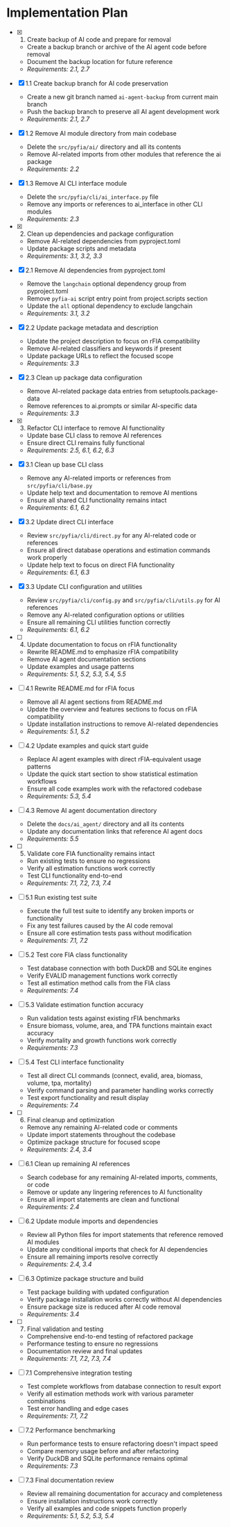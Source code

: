 # Implementation Plan

- [x] 1. Create backup of AI code and prepare for removal
  - Create a backup branch or archive of the AI agent code before removal
  - Document the backup location for future reference
  - _Requirements: 2.1, 2.7_

- [x] 1.1 Create backup branch for AI code preservation
  - Create a new git branch named `ai-agent-backup` from current main branch
  - Push the backup branch to preserve all AI agent development work
  - _Requirements: 2.1, 2.7_

- [x] 1.2 Remove AI module directory from main codebase
  - Delete the `src/pyfia/ai/` directory and all its contents
  - Remove AI-related imports from other modules that reference the ai package
  - _Requirements: 2.2_

- [x] 1.3 Remove AI CLI interface module
  - Delete the `src/pyfia/cli/ai_interface.py` file
  - Remove any imports or references to ai_interface in other CLI modules
  - _Requirements: 2.3_

- [x] 2. Clean up dependencies and package configuration
  - Remove AI-related dependencies from pyproject.toml
  - Update package scripts and metadata
  - _Requirements: 3.1, 3.2, 3.3_

- [x] 2.1 Remove AI dependencies from pyproject.toml
  - Remove the `langchain` optional dependency group from pyproject.toml
  - Remove `pyfia-ai` script entry point from project.scripts section
  - Update the `all` optional dependency to exclude langchain
  - _Requirements: 3.1, 3.2_

- [x] 2.2 Update package metadata and description
  - Update the project description to focus on rFIA compatibility
  - Remove AI-related classifiers and keywords if present
  - Update package URLs to reflect the focused scope
  - _Requirements: 3.3_

- [x] 2.3 Clean up package data configuration
  - Remove AI-related package data entries from setuptools.package-data
  - Remove references to ai.prompts or similar AI-specific data
  - _Requirements: 3.3_

- [x] 3. Refactor CLI interface to remove AI functionality
  - Update base CLI class to remove AI references
  - Ensure direct CLI remains fully functional
  - _Requirements: 2.5, 6.1, 6.2, 6.3_

- [x] 3.1 Clean up base CLI class
  - Remove any AI-related imports or references from `src/pyfia/cli/base.py`
  - Update help text and documentation to remove AI mentions
  - Ensure all shared CLI functionality remains intact
  - _Requirements: 6.1, 6.2_

- [x] 3.2 Update direct CLI interface
  - Review `src/pyfia/cli/direct.py` for any AI-related code or references
  - Ensure all direct database operations and estimation commands work properly
  - Update help text to focus on direct FIA functionality
  - _Requirements: 6.1, 6.3_

- [x] 3.3 Update CLI configuration and utilities
  - Review `src/pyfia/cli/config.py` and `src/pyfia/cli/utils.py` for AI references
  - Remove any AI-related configuration options or utilities
  - Ensure all remaining CLI utilities function correctly
  - _Requirements: 6.1, 6.2_

- [ ] 4. Update documentation to focus on rFIA functionality
  - Rewrite README.md to emphasize rFIA compatibility
  - Remove AI agent documentation sections
  - Update examples and usage patterns
  - _Requirements: 5.1, 5.2, 5.3, 5.4, 5.5_

- [ ] 4.1 Rewrite README.md for rFIA focus
  - Remove all AI agent sections from README.md
  - Update the overview and features sections to focus on rFIA compatibility
  - Update installation instructions to remove AI-related dependencies
  - _Requirements: 5.1, 5.2_

- [ ] 4.2 Update examples and quick start guide
  - Replace AI agent examples with direct rFIA-equivalent usage patterns
  - Update the quick start section to show statistical estimation workflows
  - Ensure all code examples work with the refactored codebase
  - _Requirements: 5.3, 5.4_

- [ ] 4.3 Remove AI agent documentation directory
  - Delete the `docs/ai_agent/` directory and all its contents
  - Update any documentation links that reference AI agent docs
  - _Requirements: 5.5_

- [ ] 5. Validate core FIA functionality remains intact
  - Run existing tests to ensure no regressions
  - Verify all estimation functions work correctly
  - Test CLI functionality end-to-end
  - _Requirements: 7.1, 7.2, 7.3, 7.4_

- [ ] 5.1 Run existing test suite
  - Execute the full test suite to identify any broken imports or functionality
  - Fix any test failures caused by the AI code removal
  - Ensure all core estimation tests pass without modification
  - _Requirements: 7.1, 7.2_

- [ ] 5.2 Test core FIA class functionality
  - Test database connection with both DuckDB and SQLite engines
  - Verify EVALID management functions work correctly
  - Test all estimation method calls from the FIA class
  - _Requirements: 7.4_

- [ ] 5.3 Validate estimation function accuracy
  - Run validation tests against existing rFIA benchmarks
  - Ensure biomass, volume, area, and TPA functions maintain exact accuracy
  - Verify mortality and growth functions work correctly
  - _Requirements: 7.3_

- [ ] 5.4 Test CLI interface functionality
  - Test all direct CLI commands (connect, evalid, area, biomass, volume, tpa, mortality)
  - Verify command parsing and parameter handling works correctly
  - Test export functionality and result display
  - _Requirements: 7.4_

- [ ] 6. Final cleanup and optimization
  - Remove any remaining AI-related code or comments
  - Update import statements throughout the codebase
  - Optimize package structure for focused scope
  - _Requirements: 2.4, 3.4_

- [ ] 6.1 Clean up remaining AI references
  - Search codebase for any remaining AI-related imports, comments, or code
  - Remove or update any lingering references to AI functionality
  - Ensure all import statements are clean and functional
  - _Requirements: 2.4_

- [ ] 6.2 Update module imports and dependencies
  - Review all Python files for import statements that reference removed AI modules
  - Update any conditional imports that check for AI dependencies
  - Ensure all remaining imports resolve correctly
  - _Requirements: 2.4, 3.4_

- [ ] 6.3 Optimize package structure and build
  - Test package building with updated configuration
  - Verify package installation works correctly without AI dependencies
  - Ensure package size is reduced after AI code removal
  - _Requirements: 3.4_

- [ ] 7. Final validation and testing
  - Comprehensive end-to-end testing of refactored package
  - Performance testing to ensure no regressions
  - Documentation review and final updates
  - _Requirements: 7.1, 7.2, 7.3, 7.4_

- [ ] 7.1 Comprehensive integration testing
  - Test complete workflows from database connection to result export
  - Verify all estimation methods work with various parameter combinations
  - Test error handling and edge cases
  - _Requirements: 7.1, 7.2_

- [ ] 7.2 Performance benchmarking
  - Run performance tests to ensure refactoring doesn't impact speed
  - Compare memory usage before and after refactoring
  - Verify DuckDB and SQLite performance remains optimal
  - _Requirements: 7.3_

- [ ] 7.3 Final documentation review
  - Review all remaining documentation for accuracy and completeness
  - Ensure installation instructions work correctly
  - Verify all examples and code snippets function properly
  - _Requirements: 5.1, 5.2, 5.3, 5.4_